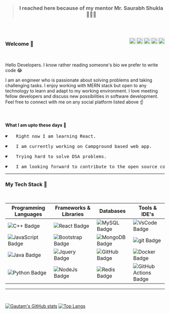 

> <h3 align="center">I reached here because of my mentor Mr. Saurabh Shukla 👨🏼‍🏫 </h3>
 <br><br>
 
<!--  <h1 align="center"> &hfr; &ofr; &lfr; &afr; &nbsp;&nbsp; &afr; &mfr; &ifr; &gfr; &ofr; &sfr;</a></h1> -->

<a href="https://discord.gg/3FUEy9tSv8">
<img align="right" alt="Gautam Khatter's discord" width="20px" src="https://raw.githubusercontent.com/peterthehan/peterthehan/master/assets/discord.svg" />
<a href="https://www.linkedin.com/in/gautamkhatter7">
<img align="right" alt="Gautam Khatter's LinkedIn" width="20px" src="https://raw.githubusercontent.com/peterthehan/peterthehan/master/assets/linkedin.svg" />
<a href="https://www.youtube.com/channel/UCY9Rc7oBWZZXExtgJcsQluA">
<img align="right" alt="Gautam Khatter's youtube" width="20px" src="https://raw.githubusercontent.com/peterthehan/peterthehan/master/assets/youtube.svg" />
<a href="https://twitter.com/GautamKhatter7">
<img align="right" alt="Gautam Khatter | Twitter" width="20px" src="https://raw.githubusercontent.com/peterthehan/peterthehan/master/assets/twitter.svg" />
<a href="https://www.facebook.com/gautamkhatter07">
<img align="right" alt="Gautam Khatter's Facebook" width="20px" src="https://raw.githubusercontent.com/peterthehan/peterthehan/master/assets/facebook.svg" />

</a>
 
 <h3>Welcome 👋</h3>
 
  <br>
 
 <p>Hello Developers. I know rather reading someone's bio we prefer to write code 😂</p>
 </p>I am an engineer who is passionate about solving problems and taking challenging tasks. I enjoy working with MERN stack but open to any technology to learn and adapt to my working environment. I love meeting fellow developers and discuss new possibilities in software development. Feel free to connect with me on any social platform listed above ☝️</p>
 <br>
<h4>What I am upto these days 😬</h4>
 
<pre>
☛   Right now I am learning React.

☛   I am currently working on Campground based web app.

☛   Trying hard to solve DSA problems.

☛   I am looking forward to contribute to the open source community.
</pre>
 
 <hr>
 
 <h3>My Tech Stack  🦾</h3>

 <br>
 
 |Programming Languages|Frameworks & Libraries| Databases|Tools & IDE's|
 |----|----|----|----|
 |![C++ Badge](https://img.shields.io/badge/-C++-00599C?style=flat-square&logo=c%2B%2B&logoColor=white&color=3776AB)|![React Badge](https://img.shields.io/badge/-React-4FC08D?style=flat-square&logo=react&logoColor=white&color=4FC08D)|![MySQL Badge](https://img.shields.io/badge/-MySQL-4479A1?style=flat-square&logo=MySQL&logoColor=white&color=4479A1)|![VsCode Badge](https://img.shields.io/badge/-VsCode-000?style=flat-square&logo=VsCode&logoColor=white&color=0769AD)|
 ![JavaScript Badge](https://img.shields.io/badge/-JavaScript-F7DF1E?style=flat-square&logo=JavaScript&logoColor=000&color=F7DF1E)| ![Bootstrap Badge](https://img.shields.io/badge/-Bootstrap-7952B3?style=flat-square&logo=Bootstrap&logoColor=white&color=7952B3)|![MongoDB Badge](https://img.shields.io/badge/-MongoDB-47A248?style=flat-square&logo=MongoDB&logoColor=white&color=47A248)|![git Badge](https://img.shields.io/badge/-git-F05032?style=flat-square&logo=git&logoColor=white&color=F05032)|
![Java Badge](https://img.shields.io/badge/-Java-F7DF1E?style=flat-square&logo=Java&logoColor=white&color=3776AB)|![Jquery Badge](https://img.shields.io/badge/-Jquery-0769AD?style=flat-square&logo=Jquery&logoColor=white&color=0769AD)|![GitHub Badge](https://img.shields.io/badge/-GitHub-181717?style=flat-square&logo=GitHub&logoColor=white&color=181717)|![Docker Badge](https://img.shields.io/badge/-Docker-2496ED?style=flat-square&logo=Docker&logoColor=white&color=2496ED)|
![Python Badge](https://img.shields.io/badge/-Python-F7DF1E?style=flat-square&logo=Python&logoColor=000&color=F7DF1E)|![NodeJs Badge](https://img.shields.io/badge/-Node.js-7952B3?style=flat-square&logo=Node.js&logoColor=white&color=7952B3)|![Redis Badge](https://img.shields.io/badge/-Redis-DC382D?style=flat-square&logo=Redis&logoColor=white&color=DC382D)|![GitHub Actions Badge](https://img.shields.io/badge/-GitHub%20Actions-2088FF?style=flat-square&logo=GitHub%20Actions&logoColor=white&color=2088FF)|
 
 
 <hr>
 
 <br>
 
 [![Gautam's GitHub stats](https://github-readme-stats.vercel.app/api?username=gautam-07&show_icons=true&theme=dracula&count_private=true)](https://github.com/anuraghazra/github-readme-stats)
[![Top Langs](https://github-readme-stats.vercel.app/api/top-langs/?username=gautam-07&layout=compact&theme=dracula&width=600px)](https://github.com/anuraghazra/github-readme-stats)
 



 
 
 
 













